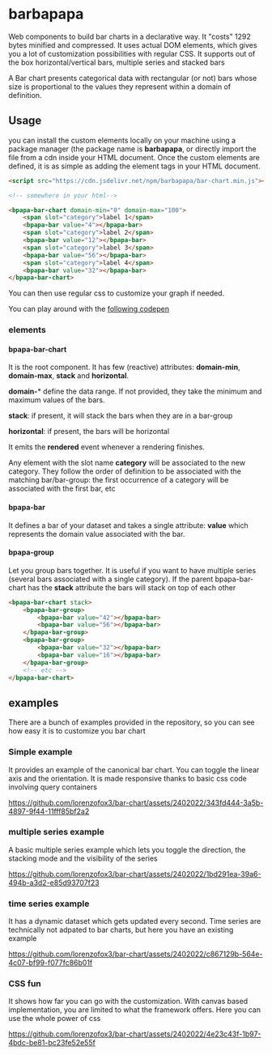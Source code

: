 

# barbapapa

Web components to build bar charts in a declarative way. It "costs" 1292 bytes minified and compressed. It uses actual DOM elements, which gives you a lot of customization possibilities with regular CSS.
It supports out of the box horizontal/vertical bars, multiple series and stacked bars  

A Bar chart presents categorical data with rectangular (or not) bars whose size is proportional to the values they represent within a domain of definition.

## Usage 

you can install the custom elements locally on your machine using a package manager (the package name is **barbapapa**, or directly import the file from a cdn inside your HTML document. 
Once the custom elements are defined, it is as simple as adding the element tags in your HTML document. 

```html
<script src="https://cdn.jsdelivr.net/npm/barbapapa/bar-chart.min.js"></script>

<!-- somewhere in your html-->

<bpapa-bar-chart domain-min="0" domain-max="100">
    <span slot="category">label 1</span>
    <bpapa-bar value="4"></bpapa-bar>
    <span slot="category">label 2</span>
    <bpapa-bar value="12"></bpapa-bar>
    <span slot="category">label 3</span>
    <bpapa-bar value="56"></bpapa-bar>
    <span slot="category">label 4</span>
    <bpapa-bar value="32"></bpapa-bar>
</bpapa-bar-chart>


```

You can then use regular css to customize your graph if needed.

You can play around with the [following codepen](https://codepen.io/lorenzofox3/pen/RwdvwZM)

### elements

#### bpapa-bar-chart

It is the root component. It has few (reactive) attributes: **domain-min**, **domain-max**, **stack** and **horizontal**.

**domain-*** define the data range. If not provided, they take the minimum and maximum values of the bars. 

**stack**: if present, it will stack the bars when they are in a bar-group

**horizontal**: if present, the bars will be horizontal

It emits the **rendered** event whenever a rendering finishes.

Any element with the slot name **category** will be associated to the new category. They follow the order of definition to be associated with the matching bar/bar-group: the first occurrence of a category will be associated with the first bar, etc

#### bpapa-bar

It defines a bar of your dataset and takes a single attribute: **value** which represents the domain value associated with the bar.

#### bpapa-group

Let you group bars together. It is useful if you want to have multiple series (several bars associated with a single category). If the parent bpapa-bar-chart has the **stack** attribute the bars will stack on top of each other

```html
<bpapa-bar-chart stack>
    <bpapa-bar-group>
        <bpapa-bar value="42"></bpapa-bar>
        <bpapa-bar value="56"></bpapa-bar>
    </bpapa-bar-group>
    <bpapa-bar-group>
        <bpapa-bar value="32"></bpapa-bar>
        <bpapa-bar value="16"></bpapa-bar>
    </bpapa-bar-group>
    <!-- etc -->
</bpapa-bar-chart>
```

## examples 

There are a bunch of examples provided in the repository, so you can see how easy it is to customize you bar chart


### Simple example

It provides an example of the canonical bar chart. You can toggle the linear axis and the orientation. It is made responsive thanks to basic css code involving query containers

https://github.com/lorenzofox3/bar-chart/assets/2402022/343fd444-3a5b-4897-9f44-11fff85bf2a2

### multiple series example

A basic multiple series example which lets you toggle the direction, the stacking mode and the visibility of the series

https://github.com/lorenzofox3/bar-chart/assets/2402022/1bd291ea-39a6-494b-a3d2-e85d93707f23

### time series example

It has a dynamic dataset which gets updated every second. Time series are technically not adpated to bar charts, but here you have an existing example

https://github.com/lorenzofox3/bar-chart/assets/2402022/c867129b-564e-4c07-bf99-f077fc86b01f

### CSS fun

It shows how far you can go with the customization. With canvas based implementation, you are limited to what the framework offers. Here you can use the whole power of css

https://github.com/lorenzofox3/bar-chart/assets/2402022/4e23c43f-1b97-4bdc-be81-bc23fe52e55f

